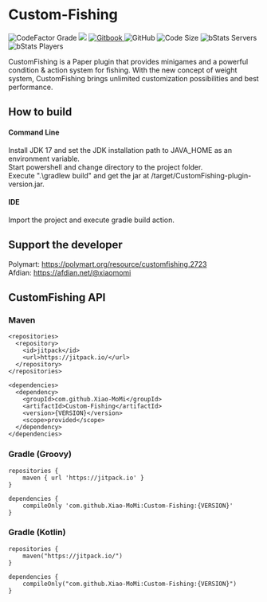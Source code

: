# Custom-Fishing

![CodeFactor Grade](https://img.shields.io/codefactor/grade/github/Xiao-MoMi/Custom-Fishing)
[![](https://jitpack.io/v/Xiao-MoMi/Custom-Fishing.svg)](https://jitpack.io/#Xiao-MoMi/Custom-Fishing)
<a href="https://mo-mi.gitbook.io/xiaomomi-plugins/plugin-wiki/customfishing" alt="GitBook">
<img src="https://img.shields.io/badge/docs-gitbook-brightgreen" alt="Gitbook"/>
</a>
![GitHub](https://img.shields.io/github/license/Xiao-MoMi/Custom-Fishing)
![Code Size](https://img.shields.io/github/languages/code-size/Xiao-MoMi/Custom-Fishing)
![bStats Servers](https://img.shields.io/bstats/servers/16648)
![bStats Players](https://img.shields.io/bstats/players/16648)

CustomFishing is a Paper plugin that provides minigames and a powerful condition & action system for fishing.
With the new concept of weight system, CustomFishing brings unlimited customization possibilities and best performance.

## How to build

#### Command Line
Install JDK 17 and set the JDK installation path to JAVA_HOME as an environment variable.\
Start powershell and change directory to the project folder.\
Execute ".\gradlew build" and get the jar at /target/CustomFishing-plugin-version.jar.

#### IDE
Import the project and execute gradle build action.

## Support the developer

Polymart: https://polymart.org/resource/customfishing.2723 \
Afdian: https://afdian.net/@xiaomomi

## CustomFishing API

### Maven

```
<repositories>
  <repository>
    <id>jitpack</id>
    <url>https://jitpack.io/</url>
  </repository>
</repositories>
```
```
<dependencies>
  <dependency>
    <groupId>com.github.Xiao-MoMi</groupId>
    <artifactId>Custom-Fishing</artifactId>
    <version>{VERSION}</version>
    <scope>provided</scope>
  </dependency>
</dependencies>
```
### Gradle (Groovy)

```
repositories {
    maven { url 'https://jitpack.io' }
}
```
```
dependencies {
    compileOnly 'com.github.Xiao-MoMi:Custom-Fishing:{VERSION}'
}
```
### Gradle (Kotlin)

```
repositories {
    maven("https://jitpack.io/")
}
```
```
dependencies {
    compileOnly("com.github.Xiao-MoMi:Custom-Fishing:{VERSION}")
}
```